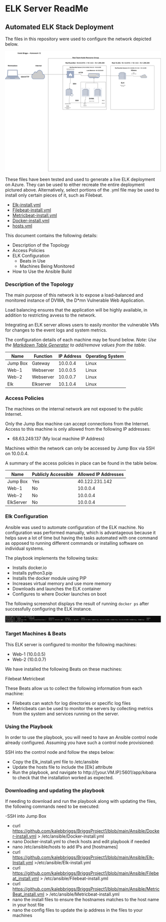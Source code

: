 # ELK Server ReadMe

## Automated ELK Stack Deployment

The files in this repository were used to configure the network depicted below.

![Red Team Network Diagram](Images/RedTeamNetworkDiagram.jpg)

These files have been tested and used to generate a live ELK deployment on Azure. They can be used to either recreate the entire deployment pictured above. Alternatively, select portions of the .yml file may be used to install only certain pieces of it, such as Filebeat.

  - [Elk-install.yml](https://github.com/kalebbriggs/BriggsProject1/blob/main/Ansible/Elk-Install.yml)
  - [Filebeat-install.yml](https://github.com/kalebbriggs/BriggsProject1/blob/main/Ansible/Filebeat_install.yml)
  - [Metricbeat-install.yml](https://github.com/kalebbriggs/BriggsProject1/blob/main/Ansible/MetricBeat_install.yml)
  - [Docker-install.yml](https://github.com/kalebbriggs/BriggsProject1/blob/main/Ansible/Docker-install.yml)
  - [hosts.yml](https://github.com/kalebbriggs/BriggsProject1/blob/main/Ansible/hosts.yml)

This document contains the following details:
- Description of the Topology
- Access Policies
- ELK Configuration
  - Beats in Use
  - Machines Being Monitored
- How to Use the Ansible Build


### Description of the Topology

The main purpose of this network is to expose a load-balanced and monitored instance of DVWA, the D*mn Vulnerable Web Application.

Load balancing ensures that the application will be highly available, in addition to restricting avvess to the network.


Integrating an ELK server allows users to easily monitor the vulnerable VMs for changes to the event logs and system metrics.



The configuration details of each machine may be found below.
_Note: Use the [Markdown Table Generator](http://www.tablesgenerator.com/markdown_tables) to add/remove values from the table_.

| Name     | Function | IP Address | Operating System |
|----------|----------|------------|------------------|
| Jump Box | Gateway  | 10.0.0.4   | Linux            |
| Web-1    | Webserver| 10.0.0.5   | Linux            |
| Web-2    | Webserver| 10.0.0.7   | Linux            |
| Elk      | Elkserver| 10.1.0.4   | Linux            |

### Access Policies

The machines on the internal network are not exposed to the public Internet. 

Only the Jump Box machine can accept connections from the Internet. Access to this machine is only allowed from the following IP addresses:
- 68.63.249.137 (My local machine IP Address)

Machines within the network can only be accessed by Jump Box via SSH on 10.0.0.4.


A summary of the access policies in place can be found in the table below.

| Name     | Publicly Accessible | Allowed IP Addresses |
|----------|---------------------|----------------------|
| Jump Box | Yes                 | 40.122.231.142       |
| Web-1    | No                  | 10.0.0.4             |
| Web-2    | No                  | 10.0.0.4             |
| ElkServer| No                  | 10.0.0.4             |

### Elk Configuration

Ansible was used to automate configuration of the ELK machine. No configuration was performed manually, which is advantageous because it helps save a lot of time but having the tasks automated with one command as opposed to running different commands or installing software on individual systems. 

The playbook implements the following tasks:
- Installs docker.io
- Installs python3.pip
- Installs the docker module using PIP
- Increases virtual memory and use more memory
- Downloads and launches the ELK container
- Configures to where Docker launches on boot 


The following screenshot displays the result of running `docker ps` after successfully configuring the ELK instance.

![Elk Container](Images/ELK_container.PNG)

### Target Machines & Beats
This ELK server is configured to monitor the following machines:

- Web-1 (10.0.0.5)
- Web-2 (10.0.0.7)

We have installed the following Beats on these machines:

Filebeat
Metricbeat


These Beats allow us to collect the following information from each machine:

- Filebeats can watch for log directories or specific log files
- Metricbeats can be used to monitor the servers by collecting metrics from the system and services running on the server.

### Using the Playbook
In order to use the playbook, you will need to have an Ansible control node already configured. Assuming you have such a control node provisioned: 

SSH into the control node and follow the steps below:
- Copy the Elk_install.yml file to /etc/ansible
- Update the hosts file to include the [Elk] attribute
- Run the playbook, and navigate to http://[your.VM.IP]:5601/app/kibana to check that the installation worked as expected. 


### Downloading and updating the playbook

If needing to download and run the playbook along with updating the files, the following commands need to be executed:

-SSH into Jump Box
- curl https://github.com/kalebbriggs/BriggsProject1/blob/main/Ansible/Docker-install.yml > /etc/ansible/Docker-install.yml
- nano Docker-install.yml to check hosts and edit playbook if needed
- nano /etc/ansible/hosts to add IPs and [hostnames]
- curl https://github.com/kalebbriggs/BriggsProject1/blob/main/Ansible/Elk-Install.yml >/etc/ansible/Elk-install.yml
- curl https://github.com/kalebbriggs/BriggsProject1/blob/main/Ansible/Filebeat_install.yml > /etc/ansible/Filebeat-install.yml
- curl https://github.com/kalebbriggs/BriggsProject1/blob/main/Ansible/MetricBeat_install.yml > /etc/ansible/Metricbeat-install.yml
- nano the install files to ensure the hostnames matches to the host name in your host file 
- nano the config files to update the ip address in the files to your machines


